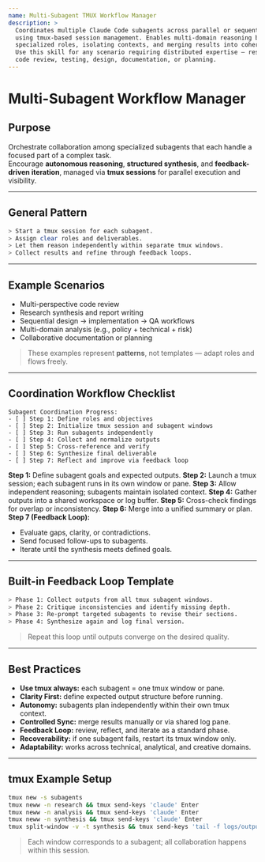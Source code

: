```yaml
---
name: Multi-Subagent TMUX Workflow Manager
description: >
  Coordinates multiple Claude Code subagents across parallel or sequential workflows 
  using tmux-based session management. Enables multi-domain reasoning by assigning 
  specialized roles, isolating contexts, and merging results into coherent outputs. 
  Use this skill for any scenario requiring distributed expertise — research, analysis, 
  code review, testing, design, documentation, or planning.
---
```


# Multi-Subagent Workflow Manager

## Purpose

Orchestrate collaboration among specialized subagents that each handle a focused part of a complex task.  
Encourage **autonomous reasoning**, **structured synthesis**, and **feedback-driven iteration**,
managed via **tmux sessions** for parallel execution and visibility.

---

## General Pattern

```bash
> Start a tmux session for each subagent.
> Assign clear roles and deliverables.
> Let them reason independently within separate tmux windows.
> Collect results and refine through feedback loops.
```

---

## Example Scenarios

- Multi-perspective code review
- Research synthesis and report writing
- Sequential design → implementation → QA workflows
- Multi-domain analysis (e.g., policy + technical + risk)
- Collaborative documentation or planning

> These examples represent **patterns**, not templates — adapt roles and flows freely.

---

## Coordination Workflow Checklist

```
Subagent Coordination Progress:
- [ ] Step 1: Define roles and objectives
- [ ] Step 2: Initialize tmux session and subagent windows
- [ ] Step 3: Run subagents independently
- [ ] Step 4: Collect and normalize outputs
- [ ] Step 5: Cross-reference and verify
- [ ] Step 6: Synthesize final deliverable
- [ ] Step 7: Reflect and improve via feedback loop
```

**Step 1:** Define subagent goals and expected outputs.
**Step 2:** Launch a tmux session; each subagent runs in its own window or pane.
**Step 3:** Allow independent reasoning; subagents maintain isolated context.
**Step 4:** Gather outputs into a shared workspace or log buffer.
**Step 5:** Cross-check findings for overlap or inconsistency.
**Step 6:** Merge into a unified summary or plan.
**Step 7 (Feedback Loop):**

- Evaluate gaps, clarity, or contradictions.
- Send focused follow-ups to subagents.
- Iterate until the synthesis meets defined goals.

---

## Built-in Feedback Loop Template

```bash
> Phase 1: Collect outputs from all tmux subagent windows.
> Phase 2: Critique inconsistencies and identify missing depth.
> Phase 3: Re-prompt targeted subagents to revise their sections.
> Phase 4: Synthesize again and log final version.
```

> Repeat this loop until outputs converge on the desired quality.

---

## Best Practices

- **Use tmux always:** each subagent = one tmux window or pane.
- **Clarity First:** define expected output structure before running.
- **Autonomy:** subagents plan independently within their own tmux context.
- **Controlled Sync:** merge results manually or via shared log pane.
- **Feedback Loop:** review, reflect, and iterate as a standard phase.
- **Recoverability:** if one subagent fails, restart its tmux window only.
- **Adaptability:** works across technical, analytical, and creative domains.

---

## tmux Example Setup

```bash
tmux new -s subagents
tmux neww -n research && tmux send-keys 'claude' Enter
tmux neww -n analysis && tmux send-keys 'claude' Enter
tmux neww -n synthesis && tmux send-keys 'claude' Enter
tmux split-window -v -t synthesis && tmux send-keys 'tail -f logs/output.log' Enter
```

> Each window corresponds to a subagent; all collaboration happens within this session.
